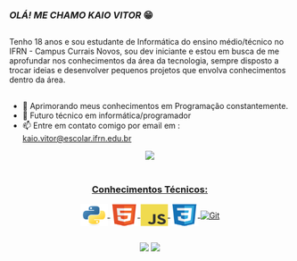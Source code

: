 ### *OLÁ! ME CHAMO KAIO VITOR* 😁 
##
Tenho 18 anos e sou estudante de Informática do ensino médio/técnico no IFRN - Campus Currais Novos, sou dev iniciante e estou em busca de me aprofundar nos conhecimentos da área da tecnologia, sempre disposto a trocar ideias e desenvolver pequenos projetos que envolva conhecimentos dentro da área.
##
- 🔭 Aprimorando meus conhecimentos em Programação constantemente.
- 💬 Futuro técnico em informática/programador
- 📫 Entre em contato comigo por email em : kaio.vitor@escolar.ifrn.edu.br
<div align="center">
  <a href="https://github.com/kaiosilva13">
  <img height="180em" src="https://github-readme-stats.vercel.app/api?username=kaiosilva13&show_icons=true&theme=dark&include_all_commits=true&count_private=true"/>
<div style="display: inline_block" align="center"><br>
  <h3>Conhecimentos Técnicos:</h3>
  <abbr title="Python3">
    <img align="center" alt="Python" height="40" width="50" src="https://raw.githubusercontent.com/devicons/devicon/master/icons/python/python-original.svg">
  </abbr>
  <abbr title="HTML5">
    <img align="center" alt="HTML" height="40" width="50" src="https://raw.githubusercontent.com/devicons/devicon/master/icons/html5/html5-original.svg">
  </abbr>
  <abbr title="JavaScript">
    <img align="center" alt="js" height="40" width="50" src="https://raw.githubusercontent.com/devicons/devicon/master/icons/javascript/javascript-original.svg">
  </abbr>
  <abbr title="CSS3">
    <img align="center" alt="CSS" height="40" width="50" src="https://raw.githubusercontent.com/devicons/devicon/master/icons/css3/css3-original.svg">
  </abbr>
  <abbr title="Git">
    <img align="center" alt="Git" height="40" width="50" src="http://www.w3.org/2000/svg">
  </abbr>
</div>
    
##

<div align="center"> 
  <a href="https://www.instagram.com/kaiovitorsilva_13/" target="_blank"><img src="https://img.shields.io/badge/-Instagram-%23E4405F?style=for-the-badge&logo=instagram&logoColor=white" target="_blank"/></a>
  <a href = "mailto:kaio.vitor@escolar.ifrn.edu.br"><img src="https://img.shields.io/badge/-Gmail-%23333?style=for-the-badge&logo=gmail&logoColor=white" target="_blank"/>
